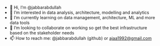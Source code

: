 - 👋 Hi, I’m @jabbarabdullah
- 👀 I’m interested in data analysis, architecture, modelling and analytics
- 🌱 I’m currently learning on data management, architecture, ML and more data tools
- 💞️ I’m looking to collaborate on working so get the best infrastructure based on the stakeholder needs
- 📫 How to reach me: @jabbarabdullah (github) or ajaa1992@gmail.com

<!---
jabbarabdullah/jabbarabdullah is a ✨ special ✨ repository because its `README.md` (this file) appears on your GitHub profile.
You can click the Preview link to take a look at your changes.
--->
